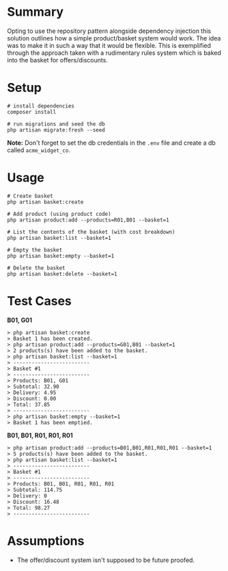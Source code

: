 # Summary

Opting to use the repository pattern alongside dependency injection this solution outlines how a simple product/basket system would work. The idea was to make it in such a way that it would be flexible. This is exemplified through the approach taken with a rudimentary rules system which is baked into the basket for offers/discounts.

# Setup

```
# install dependencies
composer install

# run migrations and seed the db
php artisan migrate:fresh --seed
```

**Note:** Don't forget to set the db credentials in the `.env` file and create a db called `acme_widget_co`.

# Usage

```
# Create basket
php artisan basket:create

# Add product (using product code)
php artisan product:add --products=R01,B01 --basket=1

# List the contents of the basket (with cost breakdown)
php artisan basket:list --basket=1

# Empty the basket
php artisan basket:empty --basket=1

# Delete the basket
php artisan basket:delete --basket=1
```

# Test Cases

**B01, G01**

```
> php artisan basket:create
> Basket 1 has been created.
> php artisan product:add --products=G01,B01 --basket=1
> 2 products(s) have been added to the basket.
> php artisan basket:list --basket=1
> -------------------------
> Basket #1
> -------------------------
> Products: B01, G01
> Subtotal: 32.90
> Delivery: 4.95
> Discount: 0.00
> Total: 37.85
> -------------------------
> php artisan basket:empty --basket=1
> Basket 1 has been emptied.
```

**B01, B01, R01, R01, R01**

```
> php artisan product:add --products=B01,B01,R01,R01,R01 --basket=1
> 5 products(s) have been added to the basket.
> php artisan basket:list --basket=1
> -------------------------
> Basket #1
> -------------------------
> Products: B01, B01, R01, R01, R01
> Subtotal: 114.75
> Delivery: 0
> Discount: 16.48
> Total: 98.27
> -------------------------

```

# Assumptions

- The offer/discount system isn't supposed to be future proofed.
